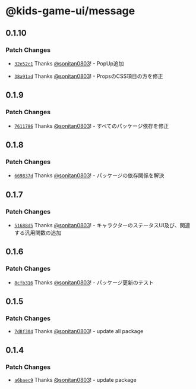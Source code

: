 # @kids-game-ui/message

## 0.1.10

### Patch Changes

- [`32e52c1`](https://github.com/sonitan0803/kids-game-ui/commit/32e52c13421de6e1a7676fcf3406f0772d002a84) Thanks [@sonitan0803](https://github.com/sonitan0803)! - PopUp追加

- [`38a91ad`](https://github.com/sonitan0803/kids-game-ui/commit/38a91addffc0bc5aec6efb40c057ec9b48b8bbec) Thanks [@sonitan0803](https://github.com/sonitan0803)! - PropsのCSS項目の方を修正

## 0.1.9

### Patch Changes

- [`7611786`](https://github.com/sonitan0803/kids-game-ui/commit/7611786f5ca0f843df2be825f32a6d9c81611b68) Thanks [@sonitan0803](https://github.com/sonitan0803)! - すべてのパッケージ依存を修正

## 0.1.8

### Patch Changes

- [`669837d`](https://github.com/sonitan0803/kids-game-ui/commit/669837dab3d5104866543ad8347c0800eec425fd) Thanks [@sonitan0803](https://github.com/sonitan0803)! - パッケージの依存関係を解決

## 0.1.7

### Patch Changes

- [`51688d5`](https://github.com/sonitan0803/kids-game-ui/commit/51688d554e2039bab953742bf9d35ac5615cfb22) Thanks [@sonitan0803](https://github.com/sonitan0803)! - キャラクターのステータスUI及び、関連する汎用関数の追加

## 0.1.6

### Patch Changes

- [`8cfb316`](https://github.com/sonitan0803/kids-game-ui/commit/8cfb316324f1b80beca577fa470d8e43fd657544) Thanks [@sonitan0803](https://github.com/sonitan0803)! - パッケージ更新のテスト

## 0.1.5

### Patch Changes

- [`7d8f304`](https://github.com/sonitan0803/kids-game-ui/commit/7d8f30492fc7488c1bb23da9c8f85f945ce15e79) Thanks [@sonitan0803](https://github.com/sonitan0803)! - update all package

## 0.1.4

### Patch Changes

- [`a6baec9`](https://github.com/sonitan0803/kids-game-ui/commit/a6baec954cd1423df221311597ac0fa26eaf559a) Thanks [@sonitan0803](https://github.com/sonitan0803)! - update package
